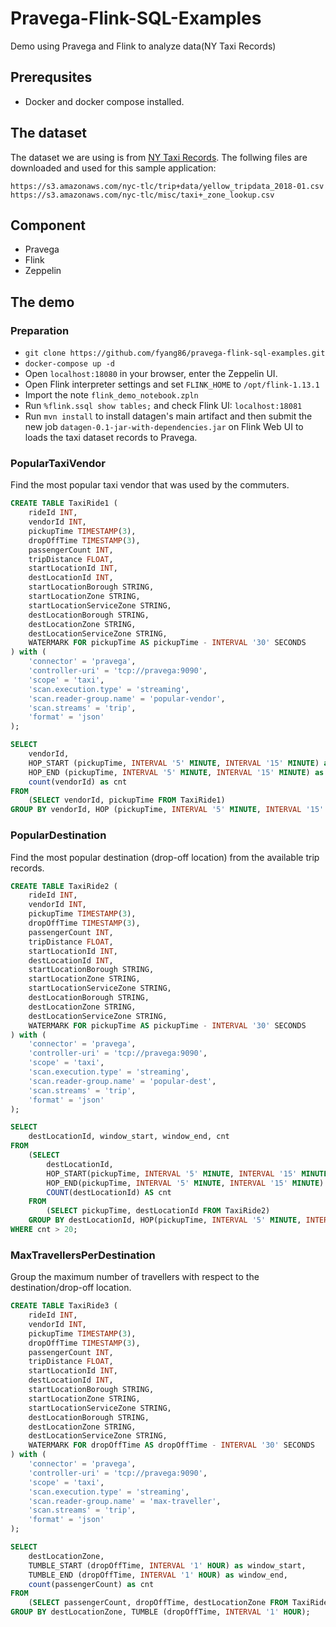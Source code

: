 # Pravega-Flink-SQL-Examples
Demo using Pravega and Flink to analyze data(NY Taxi Records)

## Prerequsites
- Docker and docker compose installed.

## The dataset
The dataset we are using is from [NY Taxi Records](http://www.nyc.gov/html/tlc/html/about/trip_record_data.shtml).
The follwing files are downloaded and used for this sample application:
```
https://s3.amazonaws.com/nyc-tlc/trip+data/yellow_tripdata_2018-01.csv
https://s3.amazonaws.com/nyc-tlc/misc/taxi+_zone_lookup.csv
```

## Component
- Pravega
- Flink
- Zeppelin

## The demo

### Preparation
- `git clone https://github.com/fyang86/pravega-flink-sql-examples.git`
- `docker-compose up -d`
- Open `localhost:18080` in your browser, enter the Zeppelin UI.
- Open Flink interpreter settings and set `FLINK_HOME` to `/opt/flink-1.13.1`
- Import the note `flink_demo_notebook.zpln`
- Run `%flink.ssql show tables;` and check Flink UI: `localhost:18081`
- Run `mvn install` to install datagen's main artifact and then submit the new job `datagen-0.1-jar-with-dependencies.jar` on Flink Web UI to loads the taxi dataset records to Pravega.

### PopularTaxiVendor

Find the most popular taxi vendor that was used by the commuters.
```sql
CREATE TABLE TaxiRide1 (
    rideId INT,
    vendorId INT,
    pickupTime TIMESTAMP(3),
    dropOffTime TIMESTAMP(3),
    passengerCount INT,
    tripDistance FLOAT,
    startLocationId INT,
    destLocationId INT,
    startLocationBorough STRING,
    startLocationZone STRING,
    startLocationServiceZone STRING,
    destLocationBorough STRING,
    destLocationZone STRING,
    destLocationServiceZone STRING,
    WATERMARK FOR pickupTime AS pickupTime - INTERVAL '30' SECONDS
) with (
    'connector' = 'pravega',
    'controller-uri' = 'tcp://pravega:9090',
    'scope' = 'taxi',
    'scan.execution.type' = 'streaming',
    'scan.reader-group.name' = 'popular-vendor',
    'scan.streams' = 'trip',
    'format' = 'json'
);
```

```sql
SELECT 
    vendorId,
    HOP_START (pickupTime, INTERVAL '5' MINUTE, INTERVAL '15' MINUTE) as window_start,
    HOP_END (pickupTime, INTERVAL '5' MINUTE, INTERVAL '15' MINUTE) as window_end,
    count(vendorId) as cnt
FROM
    (SELECT vendorId, pickupTime FROM TaxiRide1)
GROUP BY vendorId, HOP (pickupTime, INTERVAL '5' MINUTE, INTERVAL '15' MINUTE);
```

### PopularDestination

Find the most popular destination (drop-off location) from the available trip records.
```sql
CREATE TABLE TaxiRide2 (
    rideId INT,
    vendorId INT,
    pickupTime TIMESTAMP(3),
    dropOffTime TIMESTAMP(3),
    passengerCount INT,
    tripDistance FLOAT,
    startLocationId INT,
    destLocationId INT,
    startLocationBorough STRING,
    startLocationZone STRING,
    startLocationServiceZone STRING,
    destLocationBorough STRING,
    destLocationZone STRING,
    destLocationServiceZone STRING,
    WATERMARK FOR pickupTime AS pickupTime - INTERVAL '30' SECONDS
) with (
    'connector' = 'pravega',
    'controller-uri' = 'tcp://pravega:9090',
    'scope' = 'taxi',
    'scan.execution.type' = 'streaming',
    'scan.reader-group.name' = 'popular-dest',
    'scan.streams' = 'trip',
    'format' = 'json'
);
```

```sql
SELECT
    destLocationId, window_start, window_end, cnt
FROM
    (SELECT
        destLocationId,
        HOP_START(pickupTime, INTERVAL '5' MINUTE, INTERVAL '15' MINUTE) AS window_start,
        HOP_END(pickupTime, INTERVAL '5' MINUTE, INTERVAL '15' MINUTE) AS window_end,
        COUNT(destLocationId) AS cnt
    FROM
        (SELECT pickupTime, destLocationId FROM TaxiRide2)
    GROUP BY destLocationId, HOP(pickupTime, INTERVAL '5' MINUTE, INTERVAL '15' MINUTE))
WHERE cnt > 20;
```

### MaxTravellersPerDestination

Group the maximum number of travellers with respect to the destination/drop-off location.
```sql
CREATE TABLE TaxiRide3 (
    rideId INT,
    vendorId INT,
    pickupTime TIMESTAMP(3),
    dropOffTime TIMESTAMP(3),
    passengerCount INT,
    tripDistance FLOAT,
    startLocationId INT,
    destLocationId INT,
    startLocationBorough STRING,
    startLocationZone STRING,
    startLocationServiceZone STRING,
    destLocationBorough STRING,
    destLocationZone STRING,
    destLocationServiceZone STRING,
    WATERMARK FOR dropOffTime AS dropOffTime - INTERVAL '30' SECONDS
) with (
    'connector' = 'pravega',
    'controller-uri' = 'tcp://pravega:9090',
    'scope' = 'taxi',
    'scan.execution.type' = 'streaming',
    'scan.reader-group.name' = 'max-traveller',
    'scan.streams' = 'trip',
    'format' = 'json'
);
```

```sql
SELECT 
    destLocationZone,
    TUMBLE_START (dropOffTime, INTERVAL '1' HOUR) as window_start,
    TUMBLE_END (dropOffTime, INTERVAL '1' HOUR) as window_end,
    count(passengerCount) as cnt
FROM
    (SELECT passengerCount, dropOffTime, destLocationZone FROM TaxiRide3)
GROUP BY destLocationZone, TUMBLE (dropOffTime, INTERVAL '1' HOUR);
```